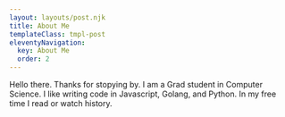 ```yaml
---
layout: layouts/post.njk
title: About Me
templateClass: tmpl-post
eleventyNavigation:
  key: About Me
  order: 2
---
```


Hello there. Thanks for stopying by. I am a Grad student in Computer Science. I like writing code in Javascript, Golang, and Python. In my free time I read or watch history.


